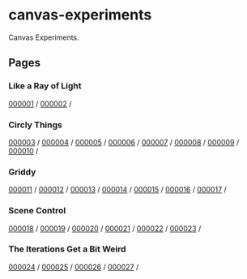 # canvas-experiments

Canvas Experiments.

## Pages

### Like a Ray of Light

[000001](./000001/) / 
[000002](./000002/) / 

### Circly Things

[000003](./000003/) / 
[000004](./000004/) / 
[000005](./000005/) / 
[000006](./000006/) / 
[000007](./000007/) / 
[000008](./000008/) / 
[000009](./000009/) / 
[000010](./000010/) / 

### Griddy

[000011](./000011/) / 
[000012](./000012/) / 
[000013](./000013/) / 
[000014](./000014/) / 
[000015](./000015/) / 
[000016](./000016/) / 
[000017](./000017/) / 

### Scene Control

[000018](./000018/) / 
[000019](./000019/) / 
[000020](./000020/) / 
[000021](./000021/) / 
[000022](./000022/) / 
[000023](./000023/) / 

### The Iterations Get a Bit Weird

[000024](./000024/) / 
[000025](./000025/) / 
[000026](./000026/) / 
[000027](./000027/) / 